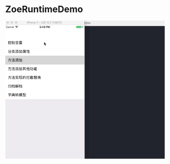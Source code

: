 # ZoeRuntimeDemo
![](https://github.com/zzzzzzzzzzzzzoe/ZoeRuntimeDemo/blob/master/gifFile/runtime.gif)
